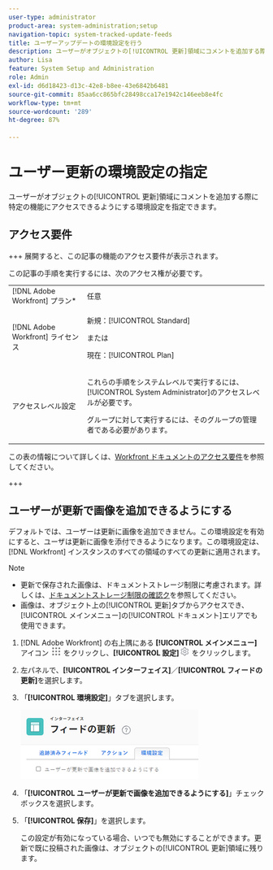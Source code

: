```yaml
---
user-type: administrator
product-area: system-administration;setup
navigation-topic: system-tracked-update-feeds
title: ユーザーアップデートの環境設定を行う
description: ユーザーがオブジェクトの[!UICONTROL 更新]領域にコメントを追加する際に特定の機能にアクセスできるようにする設定を指定できます。
author: Lisa
feature: System Setup and Administration
role: Admin
exl-id: d6d18423-d13c-42e8-b8ee-43e6842b6481
source-git-commit: 85aa6cc865bfc28498cca17e1942c146eeb8e4fc
workflow-type: tm+mt
source-wordcount: '289'
ht-degree: 87%

---
```


# ユーザー更新の環境設定の指定

ユーザーがオブジェクトの[!UICONTROL 更新]領域にコメントを追加する際に特定の機能にアクセスできるようにする環境設定を指定できます。

## アクセス要件

+++ 展開すると、この記事の機能のアクセス要件が表示されます。

この記事の手順を実行するには、次のアクセス権が必要です。

<table style="table-layout:auto"> 
 <col> 
 <col> 
 <tbody> 
  <tr> 
   <td role="rowheader">[!DNL Adobe Workfront] プラン*</td> 
   <td>任意</td> 
  </tr> 
  <tr> 
   <td role="rowheader">[!DNL Adobe Workfront] ライセンス</td> 
   <td><p>新規：[!UICONTROL Standard]</p>
   または
   <p>現在：[!UICONTROL Plan]</p>
   </td> 
  </tr>  
  <tr> 
   <td role="rowheader">アクセスレベル設定</td> 
   <td><p>これらの手順をシステムレベルで実行するには、[!UICONTROL System Administrator]のアクセスレベルが必要です。</p><p>グループに対して実行するには、そのグループの管理者である必要があります。</p></td>
  </tr> 
 </tbody> 
</table>

この表の情報について詳しくは、[Workfront ドキュメントのアクセス要件](/help/quicksilver/administration-and-setup/add-users/access-levels-and-object-permissions/access-level-requirements-in-documentation.md)を参照してください。

+++

## ユーザーが更新で画像を追加できるようにする

デフォルトでは、ユーザーは更新に画像を追加できません。この環境設定を有効にすると、ユーザは更新に画像を添付できるようになります。この環境設定は、[!DNL Workfront] インスタンスのすべての領域のすべての更新に適用されます。

>[!NOTE]
>
>* 更新で保存された画像は、ドキュメントストレージ制限に考慮されます。詳しくは、[ドキュメントストレージ制限の確認ク](../../../documents/managing-documents/check-document-storage.md)を参照してください。
>* 画像は、オブジェクト上の[!UICONTROL 更新]タブからアクセスでき、[!UICONTROL メインメニュー]の[!UICONTROL ドキュメント]エリアでも使用できます。
>

1. [!DNL Adobe Workfront] の右上隅にある **[!UICONTROL メインメニュー]** アイコン ![ メインメニューアイコン ](assets/main-menu-icon.png) をクリックし、**[!UICONTROL 設定]**![ 歯車設定アイコン ](assets/gear-icon-settings.png) をクリックします。
1. 左パネルで、**[!UICONTROL インターフェイス]**／**[!UICONTROL フィードの更新]**&#x200B;を選択します。
1. 「**[!UICONTROL 環境設定]**」タブを選択します。

   ![フィードの更新のユーザー環境設定](assets/updatefeeds-preferences-350x137.png)

1. 「**[!UICONTROL ユーザーが更新で画像を追加できるようにする]**」チェックボックスを選択します。
1. 「**[!UICONTROL 保存]**」を選択します。

   この設定が有効になっている場合、いつでも無効にすることができます。更新で既に投稿された画像は、オブジェクトの[!UICONTROL 更新]領域に残ります。
